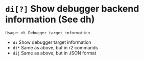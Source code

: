 <!-- TITLE: di -->

#  `di[?]` Show debugger backend information (See dh)


```text
Usage: di Debugger target information
```


- `di` Show debugger target information
- `di*` Same as above, but in r2 commands
- `dij` Same as above, but in JSON format

<p hidden>di di* dij</p>
